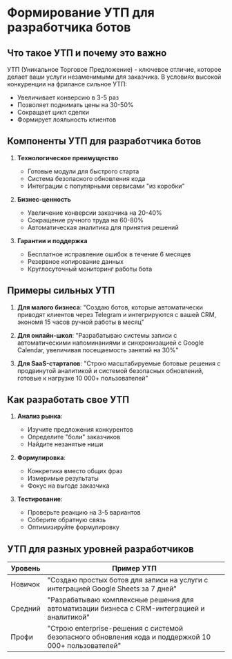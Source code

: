 # Формирование УТП для разработчика ботов

## Что такое УТП и почему это важно
УТП (Уникальное Торговое Предложение) - ключевое отличие, которое делает ваши услуги незаменимыми для заказчика. В условиях высокой конкуренции на фрилансе сильное УТП:
- Увеличивает конверсию в 3-5 раз
- Позволяет поднимать цены на 30-50%
- Сокращает цикл сделки
- Формирует лояльность клиентов

## Компоненты УТП для разработчика ботов
1. **Технологическое преимущество**
   - Готовые модули для быстрого старта
   - Система безопасного обновления кода
   - Интеграции с популярными сервисами "из коробки"

2. **Бизнес-ценность**
   - Увеличение конверсии заказчика на 20-40%
   - Сокращение ручного труда на 60-80%
   - Автоматическая аналитика для принятия решений

3. **Гарантии и поддержка**
   - Бесплатное исправление ошибок в течение 6 месяцев
   - Резервное копирование данных
   - Круглосуточный мониторинг работы бота

## Примеры сильных УТП
1. **Для малого бизнеса**:
   "Создаю ботов, которые автоматически приводят клиентов через Telegram и интегрируются с вашей CRM, экономя 15 часов ручной работы в месяц"

2. **Для онлайн-школ**:
   "Разрабатываю системы записи с автоматическими напоминаниями и синхронизацией с Google Calendar, увеличивая посещаемость занятий на 30%"

3. **Для SaaS-стартапов**:
   "Строю масштабируемые ботовые решения с продвинутой аналитикой и системой безопасных обновлений, готовые к нагрузке 10 000+ пользователей"

## Как разработать свое УТП
1. **Анализ рынка**:
   - Изучите предложения конкурентов
   - Определите "боли" заказчиков
   - Найдите незанятые ниши

2. **Формулировка**:
   - Конкретика вместо общих фраз
   - Измеримые результаты
   - Фокус на выгоде заказчика

3. **Тестирование**:
   - Проверьте реакцию на 3-5 вариантов
   - Соберите обратную связь
   - Оптимизируйте формулировку

## УТП для разных уровней разработчиков
| Уровень | Пример УТП |
|---------|------------|
| Новичок | "Создаю простых ботов для записи на услуги с интеграцией Google Sheets за 7 дней" |
| Средний | "Разрабатываю комплексные решения для автоматизации бизнеса с CRM-интеграцией и аналитикой" |
| Профи | "Строю enterprise-решения с системой безопасного обновления кода и поддержкой 10 000+ пользователей" |